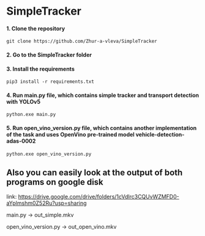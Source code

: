 # SimpleTracker

#### 1. Clone the repository

`git clone https://github.com/Zhur-a-vleva/SimpleTracker`

#### 2. Go to the SimpleTracker folder

#### 3. Install the requirements

`pip3 install -r requirements.txt`

#### 4. Run main.py file, which contains simple tracker and transport detection with YOLOv5

`python.exe main.py`

#### 5. Run open_vino_version.py file, which contains another implementation of the task and uses OpenVino pre-trained model vehicle-detection-adas-0002 

`python.exe open_vino_version.py`



## Also you can easily look at the output of both programs on google disk

link: https://drive.google.com/drive/folders/1cVdlrc3CQUvWZMFD0-aYplmshm0Z52Ru?usp=sharing

main.py -> out_simple.mkv

open_vino_version.py -> out_open_vino.mkv
